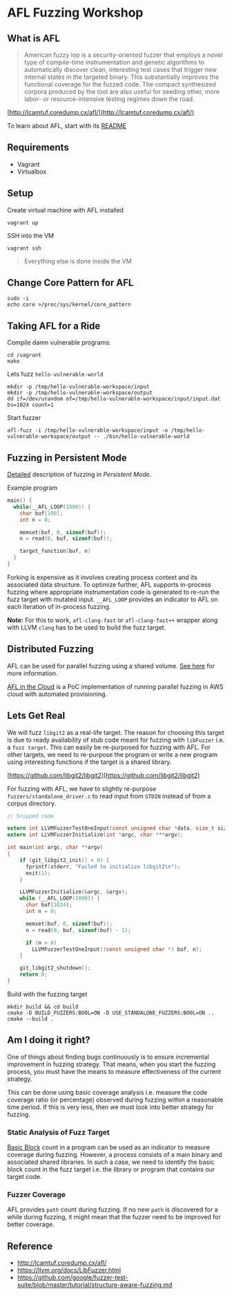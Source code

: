 # AFL Fuzzing Workshop

## What is AFL

> American fuzzy lop is a security-oriented fuzzer that employs a novel type of compile-time instrumentation and genetic algorithms to automatically discover clean, interesting test cases that trigger new internal states in the targeted binary. This substantially improves the functional coverage for the fuzzed code. The compact synthesized corpora produced by the tool are also useful for seeding other, more labor- or resource-intensive testing regimes down the road.

[http://lcamtuf.coredump.cx/afl/](http://lcamtuf.coredump.cx/afl/)

To learn about AFL, start with its [README](http://lcamtuf.coredump.cx/afl/README.txt)

## Requirements

* Vagrant
* Virtualbox

## Setup

Create virtual machine with AFL installed

```
vagrant up
```

SSH into the VM

```
vagrant ssh
```

> Everything else is done inside the VM

## Change Core Pattern for AFL

```
sudo -i
echo core >/proc/sys/kernel/core_pattern
```

## Taking AFL for a Ride

Compile damn vulnerable programs:

```
cd /vagrant
make
```

Lets fuzz `hello-vulnerable-world`

```
mkdir -p /tmp/hello-vulnerable-workspace/input
mkdir -p /tmp/hello-vulnerable-workspace/output
dd if=/dev/urandom of=/tmp/hello-vulnerable-workspace/input/input.dat bs=1024 count=1
```

Start fuzzer

```
afl-fuzz -i /tmp/hello-vulnerable-workspace/input -o /tmp/hello-vulnerable-workspace/output -- ./bin/hello-vulnerable-world
```

## Fuzzing in Persistent Mode

[Detailed](http://lcamtuf.blogspot.com/2015/06/new-in-afl-persistent-mode.html) description of fuzzing in *Persistent Mode*.

Example program

```c
main() {
  while(__AFL_LOOP(1000)) {
    char buf[100];
    int n = 0;

    memset(buf, 0, sizeof(buf));
    n = read(0, buf, sizeof(buf));

    target_function(buf, n)
  }
}
```

Forking is expensive as it involves creating process context and its associated data structure. To optimize further, AFL supports in-process fuzzing where appropriate instrumentation code is generated to re-run the fuzz target with mutated input. `__AFL_LOOP` provides an indicator to AFL on each iteration of in-process fuzzing.

**Note:** For this to work, `afl-clang-fast` or `afl-clang-fast++` wrapper along with LLVM `clang` has to be used to build the fuzz target.

## Distributed Fuzzing

AFL can be used for parallel fuzzing using a shared volume. [See here](http://lcamtuf.coredump.cx/afl/README.txt) for more information.

[AFL in the Cloud](https://github.com/abhisek/afl-in-the-cloud) is a PoC implementation of running parallel fuzzing in AWS cloud with automated provisioning.

## Lets Get Real

We will fuzz `libgit2` as a real-life target. The reason for choosing this target is due to ready availability of stub code meant for fuzzing with `libFuzzer` i.e. a `fuzz target`. This can easily be re-purposed for fuzzing with AFL. For other targets, we need to re-purpose the program or write a new program using interesting functions if the target is a shared library.

[https://github.com/libgit2/libgit2](https://github.com/libgit2/libgit2)

For fuzzing with AFL, we have to slightly re-purpose `fuzzers/standalone_driver.c` to read input from `STDIN` instead of from a corpus directory.

```c
// Snipped code

extern int LLVMFuzzerTestOneInput(const unsigned char *data, size_t size);
extern int LLVMFuzzerInitialize(int *argc, char ***argv);

int main(int argc, char **argv)
{
    if (git_libgit2_init() < 0) {
      fprintf(stderr, "Failed to initialize libgit2\n");
      exit(1);
    }

    LLVMFuzzerInitialize(&argc, &argv);
    while (__AFL_LOOP(1000)) {
      char buf[1024];
      int n = 0;

      memset(buf, 0, sizeof(buf));
      n = read(0, buf, sizeof(buf) - 1);

      if (n > 0)
        LLVMFuzzerTestOneInput((const unsigned char *) buf, n);
    }

    git_libgit2_shutdown();
    return 0;
}
```

Build with the fuzzing target

```
mkdir build && cd build
cmake -D BUILD_FUZZERS:BOOL=ON -D USE_STANDALONE_FUZZERS:BOOL=ON ..
cmake --build .
```

## Am I doing it right?

One of things about finding bugs continuously is to ensure incremental improvement in fuzzing strategy. That means, when you start the fuzzing process, you must have the means to measure effectiveness of the current strategy.

This can be done using basic coverage analysis i.e. measure the code coverage ratio (or percentage) observed during fuzzing within a reasonable time period. If this is very less, then we must look into better strategy for fuzzing.

### Static Analysis of Fuzz Target

[Basic Block](https://en.wikipedia.org/wiki/Basic_block) count in a program can be used as an indicator to measure coverage during fuzzing. However, a process consists of a main binary and associated shared libraries. In such a case, we need to identify the basic block count in the fuzz target i.e. the library or program that contains our target code.

### Fuzzer Coverage

AFL provides `path` count during fuzzing. If no new `path` is discovered for a while during fuzzing, it might mean that the fuzzer need to be improved for better coverage.

## Reference

* http://lcamtuf.coredump.cx/afl/
* https://llvm.org/docs/LibFuzzer.html
* https://github.com/google/fuzzer-test-suite/blob/master/tutorial/structure-aware-fuzzing.md
